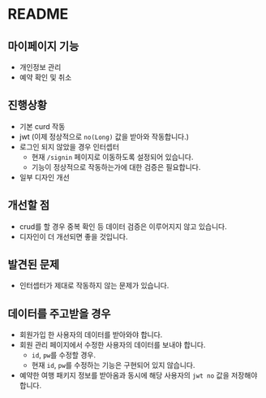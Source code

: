 # README

## 마이페이지 기능
- 개인정보 관리
- 예약 확인 및 취소

## 진행상황
- 기본 curd 작동
- jwt (이제 정상적으로 `no(Long)` 값을 받아와 작동합니다.)
- 로그인 되지 않았을 경우 인터셉터
  - 현재 `/signin` 페이지로 이동하도록 설정되어 있습니다.
  - 기능이 정상적으로 작동하는가에 대한 검증은 필요합니다.
- 일부 디자인 개선

## 개선할 점
- crud를 할 경우 중복 확인 등 데이터 검증은 이루어지지 않고 있습니다.
- 디자인이 더 개선되면 좋을 것입니다.

## 발견된 문제
- 인터셉터가 제대로 작동하지 않는 문제가 있습니다.

## 데이터를 주고받을 경우
- 회원가입 한 사용자의 데이터를 받아와야 합니다.
- 회원 관리 페이지에서 수정한 사용자의 데이터를 보내야 합니다.
  - `id`, `pw`를 수정할 경우.
  - 현재 `id`, `pw`를 수정하는 기능은 구현되어 있지 않습니다.
- 예약한 여행 패키지 정보를 받아옴과 동시에 해당 사용자의 `jwt no` 값을 저장해야 합니다.